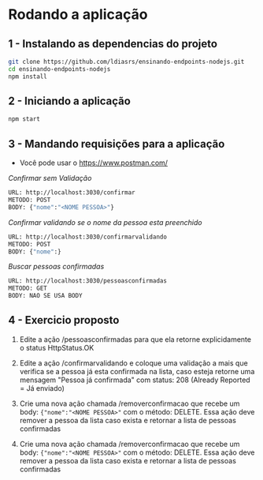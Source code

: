# Rodando a aplicação

## 1 - Instalando as dependencias do projeto

```bash
git clone https://github.com/ldiasrs/ensinando-endpoints-nodejs.git
cd ensinando-endpoints-nodejs
npm install
```

## 2 - Iniciando a aplicação

```bash
npm start
```

## 3 - Mandando requisições para a aplicação
- Você pode usar o https://www.postman.com/

*Confirmar sem Validação*
```bash
URL: http://localhost:3030/confirmar
METODO: POST
BODY: {"nome":"<NOME PESSOA>"}
```

*Confirmar validando se o nome da pessoa esta preenchido*
```bash
URL: http://localhost:3030/confirmarvalidando
METODO: POST
BODY: {"nome":}
```

*Buscar pessoas confirmadas*
```bash
URL: http://localhost:3030/pessoasconfirmadas
METODO: GET
BODY: NAO SE USA BODY
```

## 4 - Exercicio proposto

1) Edite a ação /pessoasconfirmadas para que ela retorne explicidamente o status HttpStatus.OK

2) Edite a ação /confirmarvalidando e coloque uma validação a mais que verifica se a pessoa já esta confirmada na lista, caso esteja retorne uma mensagem "Pessoa já confirmada" com status: 208 (Already Reported = Já enviado)

3) Crie uma nova ação chamada /removerconfirmacao que recebe um body:  ```{"nome":"<NOME PESSOA>"``` com o método: DELETE. Essa ação deve remover a pessoa da lista caso exista e retornar a lista de pessoas confirmadas

4) Crie uma nova ação chamada /removerconfirmacao que recebe um body:  ```{"nome":"<NOME PESSOA>"``` com o método: DELETE. Essa ação deve remover a pessoa da lista caso exista e retornar a lista de pessoas confirmadas



